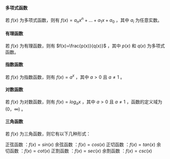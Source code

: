 #### 多项式函数

若 $f(x)$ 为多项式函数，则有 $f(x)=a_nx^n+...+a_1x+a_0$ ，其中 $a_i$ 为任意实数。



#### 有理函数

若 $f(x)$ 为有理函数，则有 $f(x)=\frac{p(x)}{q(x)}$ ，其中 $p(x)$ 和 $q(x)$ 为多项式函数。



#### 指数函数

若 $f(x)$ 为指数函数，则有 $f(x)=a^x$ ，其中 $a > 0$ 且 $a \neq 1$ 。




#### 对数函数

若 $f(x)$ 为对数函数，则有 $f(x)=log_ax$ ，其中 $a > 0$ 且 $a \neq 1$ ，函数的定义域为 $(0，\infty)$ 。




#### 三角函数

若 $f(x)$ 为三角函数，则它有以下几种形式：

正弦函数 ：$f(x)=sin(x)$
余弦函数 ：$f(x)=cos(x)$
正切函数 ：$f(x)=tan(x)$
余切函数 ：$f(x)=cot(x)$
正割函数 ：$f(x)=sec(x)$
余割函数 ：$f(x)=csc(x)$

